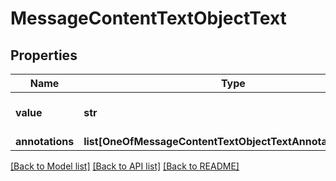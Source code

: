 # MessageContentTextObjectText

## Properties
Name | Type | Description | Notes
------------ | ------------- | ------------- | -------------
**value** | **str** | The data that makes up the text. | 
**annotations** | **list[OneOfMessageContentTextObjectTextAnnotationsItems]** |  | 

[[Back to Model list]](../README.md#documentation-for-models) [[Back to API list]](../README.md#documentation-for-api-endpoints) [[Back to README]](../README.md)

